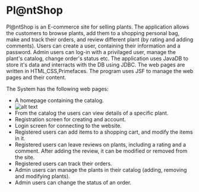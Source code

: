 # Pl@ntShop

Pl@ntShop is an E-commerce site for selling plants.
The application allows the customers to browse plants, add them to a shopping personal bag, make and track their orders, and review different plant (by rating and adding comments).
Users can create a user, containing their information and a password.
Admin users can log-in with a privilaged user, manage the plant's catalog, change order's status etc.
The application uses JavaDB to store it's data and interracts with the DB using JDBC. The web pages are written in HTML,CSS,Primefaces. The program uses JSF to manage the web pages and their content. 

The System has the following web pages:
- A homepage containing the catalog.
- ![alt text](https://github.com/belea7/PlantShop/blob/main/Screenshots/Homepage.PNGG?raw=true)
- From the catalog the users can view details of a specific plant.
- Registration screen for creating and account.
- Login screen for connecting to the website.
- Registered users can add items to a shopping cart, and modify the items in it.
- Registered users can leave reviews on plants, including a rating and a comment. After adding the review, it can be modified or removed from the site.
- Registered users can track their orders.
- Admin users can manage the plants in their catalog (adding, removing and modifying plants).
- Admin users can change the status of an order.
